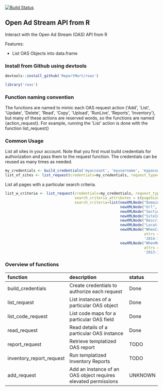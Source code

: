 <!-- README.md is generated from README.Rmd. Please edit that file -->
[![Build Status](https://travis-ci.org/ReportMort/roas.svg?branch=master)](https://travis-ci.org/ReportMort/roas)

Open Ad Stream API from R
-------------------------

Interact with the Open Ad Stream (OAS) API from R

Features:

-   List OAS Objects into data.frame

### Install from Github using devtools

``` r
devtools::install_github('ReportMort/roas')
```

``` r
library('roas')
```

### Function naming convention

The functions are named to mimic each OAS request action ('Add', 'List', 'Update', 'Delete', 'Read', 'Copy', 'Upload', 'RunLive', 'Reports', 'Inventory'), but many of these actions are reserved words, so the functions are named {action\_request}. For example, running the 'List' action is done with the function list\_request()

### Common Usage

List all sites in your account. Note that you first must build credentials for authorization and pass them to the request function. The credentials can be reused as many times as needed.

``` r
my_credentials <- build_credentials('myaccount', 'myusername', 'mypassword')
list_of_sites <- list_request(credentials=my_credentials, request_type='Site')
```

List all pages with a particular search criteria.

``` r
list_w_criteria <- list_request(credentials=my_credentials, request_type='Page', 
                                search_criteria_attributes = c(pageSize=100), 
                                search_criteria=list(newXMLNode("Domain", "mySite"), 
                                                     newXMLNode("Url", "001"), 
                                                     newXMLNode("SectionId", "Ar%ves"), 
                                                     newXMLNode("SiteId", "ApiSite"), 
                                                     newXMLNode("Description", "My Page"), 
                                                     newXMLNode("LocationKey", "7"), 
                                                     newXMLNode("WhenCreated", 
                                                                attrs = c(condition = "GT"), 
                                                                '2014-12-31'), 
                                                     newXMLNode("WhenModified", 
                                                                attrs = c(condition = "GT"), 
                                                                '2013-12-31')))
```

### Overview of functions

| function                   | description                                                    | status  |
|:---------------------------|:---------------------------------------------------------------|:--------|
| build\_credentials         | Create credentials to authorize each request                   | Done    |
| list\_request              | List instances of a particular OAS object                      | Done    |
| list\_code\_request        | List code maps for a particular OAS field                      | Done    |
| read\_request              | Read details of a particular OAS instance                      | Done    |
| report\_request            | Retrieve templatized OAS report                                | TODO    |
| inventory\_report\_request | Run templatized Inventory Reports                              | TODO    |
| add\_request               | Add an instance of an OAS object requires elevated permissions | UNKNOWN |
